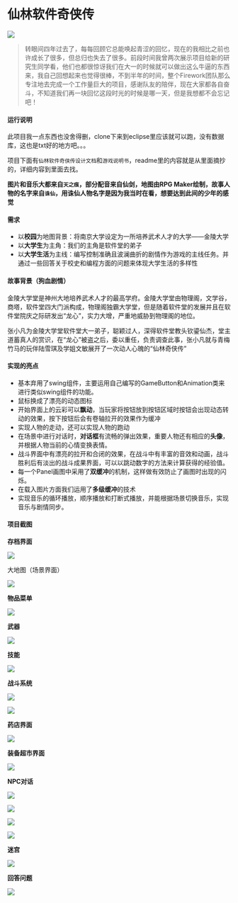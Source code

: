 # 仙林软件奇侠传

![](https://raw.githubusercontent.com/wanglizhi/TheLegendOfXianLinSoftware/master/shotcut/startPanel.png)

> 转眼间四年过去了，每每回顾它总能唤起青涩的回忆，现在的我相比之前也许成长了很多，但总归也失去了很多。前段时间我曾两次展示项目给新的研究生同学看，他们也都很惊讶我们在大一的时候就可以做出这么牛逼的东西来，我自己回想起来也觉得很棒，不到半年的时间，整个Firework团队那么专注地去完成一个工作量巨大的项目，感谢队友的陪伴，现在大家都各自奋斗，不知道我们再一块回忆这段时光的时候是哪一天，但是我想都不会忘记吧！

#### 运行说明

此项目我一点东西也没舍得删，clone下来到eclipse里应该就可以跑，没有数据库，这也是txt好的地方吧。。。

项目下面有`仙林软件奇侠传设计文档`和`游戏说明书`，readme里的内容就是从里面摘抄的，详细内容到里面去找。

**图片和音乐大都来自`天之痕`，部分配音来自仙剑，地图由RPG Maker绘制，故事人物的名字来自`诛仙`，用诛仙人物名字是因为我当时在看，想要达到此间的少年的感觉**

#### 需求

- 以**校园**为地图背景：将南京大学设定为一所培养武术人才的大学——金陵大学
- 以**大学生**为主角：我们的主角是软件堂的弟子
- 以**大学生活**为主线：编写控制准确且波澜曲折的剧情作为游戏的主线任务。并通过一些回答关于校史和编程方面的问题来体现大学生活的多样性

#### 故事背景（狗血剧情）

金陵大学堂是神州大地培养武术人才的最高学府。金陵大学堂由物理阁，文学谷，商塔，软件堂四大门派构成，物理阁独霸大学堂，但是随着软件堂的发展并且在软件堂院庆之际研发出“龙心”，实力大增，严重地威胁到物理阁的地位。

张小凡为金陵大学堂软件堂大一弟子，聪颖过人，深得软件堂教头钦鎏仙杰，堂主道蓄真人的赏识，在“龙心”被盗之后，委以重任，负责调查此事，张小凡就与青梅竹马的玩伴陆雪琪及学姐文敏展开了一次动人心魄的“仙林奇侠传”

#### 实现的亮点

- 基本弃用了swing组件，主要运用自己编写的GameButton和Animation类来进行类似swing组件的功能。
- 鼠标换成了漂亮的动态图标
- 开始界面上的云彩可以**飘动**，当玩家将按钮放到按钮区域时按钮会出现动态转动的效果，按下按钮后会有卷轴拉开的效果作为缓冲
- 实现人物的走动，还可以实现人物的跑动
- 在场景中进行对话时，**对话框**有流畅的弹出效果，重要人物还有相应的**头像**，并根据人物当前的心情变换表情。
- 战斗界面中有漂亮的拉开和合闭的效果，在战斗中有丰富的音效和动画，战斗胜利后有淡出的战斗成果界面，可以以跳动数字的方法来计算获得的经验值。
- 每一个Panel画图中采用了**双缓冲**的机制，这样做有效防止了画图时出现的闪烁。
- 在载入图片方面我们运用了**多级缓冲**的技术
- 实现音乐的循环播放，顺序播放和打断式播放，并能根据场景切换音乐，实现音乐与剧情同步。

#### 项目截图

**存档界面**

![](https://raw.githubusercontent.com/wanglizhi/TheLegendOfXianLinSoftware/master/shotcut/record.png)

大地图（场景界面）

![](https://raw.githubusercontent.com/wanglizhi/TheLegendOfXianLinSoftware/master/shotcut/bigMap.png)

**物品菜单**

![](https://raw.githubusercontent.com/wanglizhi/TheLegendOfXianLinSoftware/master/shotcut/menu.png)

**武器**

![](https://raw.githubusercontent.com/wanglizhi/TheLegendOfXianLinSoftware/master/shotcut/equipment.png)



**技能**

![](https://raw.githubusercontent.com/wanglizhi/TheLegendOfXianLinSoftware/master/shotcut/trick.png)

 

**战斗系统**

![](https://raw.githubusercontent.com/wanglizhi/TheLegendOfXianLinSoftware/master/shotcut/fight1.png)

![](https://raw.githubusercontent.com/wanglizhi/TheLegendOfXianLinSoftware/master/shotcut/fight2.png)



**药店界面**

![](https://raw.githubusercontent.com/wanglizhi/TheLegendOfXianLinSoftware/master/shotcut/drugstore.png)

**装备超市界面**

![](https://raw.githubusercontent.com/wanglizhi/TheLegendOfXianLinSoftware/master/shotcut/equipmentStore.png)



**NPC对话**

![](https://raw.githubusercontent.com/wanglizhi/TheLegendOfXianLinSoftware/master/shotcut/npc.png)

![](https://raw.githubusercontent.com/wanglizhi/TheLegendOfXianLinSoftware/master/shotcut/npc2.png)

![](https://raw.githubusercontent.com/wanglizhi/TheLegendOfXianLinSoftware/master/shotcut/fightRpc.png)



![](https://raw.githubusercontent.com/wanglizhi/TheLegendOfXianLinSoftware/master/shotcut/pk.png)



**迷宫**

![](https://raw.githubusercontent.com/wanglizhi/TheLegendOfXianLinSoftware/master/shotcut/migong.png)



**回答问题**

![](https://raw.githubusercontent.com/wanglizhi/TheLegendOfXianLinSoftware/master/shotcut/answerQuestion.png)











